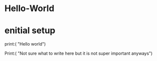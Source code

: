 # Hello-World
# enitial setup
print:( "Hello world") 

Print:( "Not sure what to write here but it is not super important anyways")

